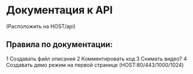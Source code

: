 # Документация к API
(Расположить на HOST/api)

## Правила по документации:
1 Создавать файл описания
2 Комментировать код
3 Снимать видео?
4 Создавать демо режим на первой странице (HOST:80/443/1000/1024)